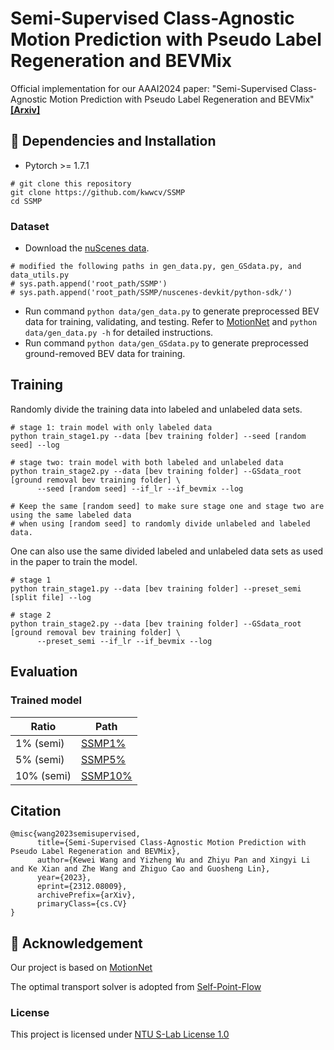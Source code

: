 # Semi-Supervised Class-Agnostic Motion Prediction with Pseudo Label Regeneration and BEVMix
Official implementation for our AAAI2024 paper: "Semi-Supervised Class-Agnostic Motion Prediction with Pseudo Label Regeneration and BEVMix" [**[Arxiv]**](https://arxiv.org/abs/2312.08009)

## 🔨 Dependencies and Installation
- Pytorch >= 1.7.1
```
# git clone this repository
git clone https://github.com/kwwcv/SSMP
cd SSMP
```
### Dataset
- Download the [nuScenes data](https://www.nuscenes.org/).
```
# modified the following paths in gen_data.py, gen_GSdata.py, and data_utils.py
# sys.path.append('root_path/SSMP')
# sys.path.append('root_path/SSMP/nuscenes-devkit/python-sdk/')
```
- Run command `python data/gen_data.py` to generate preprocessed BEV data for training, validating, and testing. Refer to [MotionNet](https://github.com/pxiangwu/MotionNet) and `python data/gen_data.py -h` for detailed instructions.
- Run command `python data/gen_GSdata.py` to generate preprocessed ground-removed BEV data for training.
## Training
Randomly divide the training data into labeled and unlabeled data sets.
```
# stage 1: train model with only labeled data
python train_stage1.py --data [bev training folder] --seed [random seed] --log

# stage two: train model with both labeled and unlabeled data
python train_stage2.py --data [bev training folder] --GSdata_root [ground removal bev training folder] \
      --seed [random seed] --if_lr --if_bevmix --log

# Keep the same [random seed] to make sure stage one and stage two are using the same labeled data
# when using [random seed] to randomly divide unlabeled and labeled data.
```

One can also use the same divided labeled and unlabeled data sets as used in the paper to train the model.
```
# stage 1
python train_stage1.py --data [bev training folder] --preset_semi [split file] --log

# stage 2
python train_stage2.py --data [bev training folder] --GSdata_root [ground removal bev training folder] \
      --preset_semi --if_lr --if_bevmix --log
```

## Evaluation
### Trained model
|Ratio|Path|
|---|---|
|1% (semi)|[SSMP1%](https://drive.google.com/file/d/1l7NC4uLapSMGbWeQtk5808gX0jdB4IjG/view?usp=sharing)|
|5% (semi)|[SSMP5%](https://drive.google.com/file/d/1sPdObVITSxPssICARqJLrFsCUV8FLwgd/view?usp=sharing)|
|10% (semi)|[SSMP10%](https://drive.google.com/file/d/127u-LxePHyE8wyAbyrR9stLAN-vxOiQ6/view?usp=sharing)|
## Citation
```
@misc{wang2023semisupervised,
      title={Semi-Supervised Class-Agnostic Motion Prediction with Pseudo Label Regeneration and BEVMix}, 
      author={Kewei Wang and Yizheng Wu and Zhiyu Pan and Xingyi Li and Ke Xian and Zhe Wang and Zhiguo Cao and Guosheng Lin},
      year={2023},
      eprint={2312.08009},
      archivePrefix={arXiv},
      primaryClass={cs.CV}
}
```

## 🍭 Acknowledgement
Our project is based on
[MotionNet](https://github.com/pxiangwu/MotionNet)

The optimal transport solver is adopted from
[Self-Point-Flow](https://github.com/L1bra1/Self-Point-Flow)

### License
This project is licensed under [NTU S-Lab License 1.0](LICENSE) 
